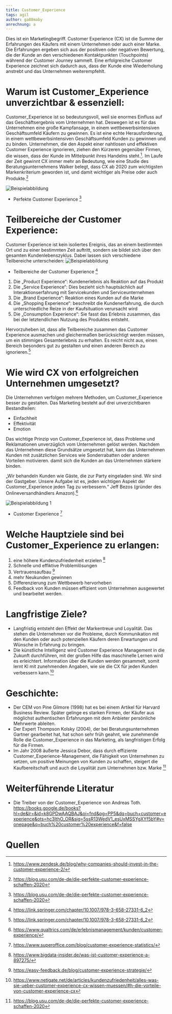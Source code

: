 ```yaml
---
title: Customer_Experience
tags: agil
author: ga88maby
anrechnung: a
---
```


Dies ist ein Marketingbegriff. Customer Experience (CX) ist die Summe der Erfahrungen des Käufers mit einem Unternehmen oder auch einer Marke. Die Erfahrungen ergeben sich aus der positiven oder negativen Bewertung, die der Kunde an den verschiedenen Kontaktpunkten (Touchpoints) während der Customer Journey sammelt. Eine erfolgreiche Customer Experience zeichnet sich dadurch aus, dass der Kunde eine Wiederholung anstrebt und das Unternehmen weiterempfehlt.


# Warum ist Customer_Experience unverzichtbar & essenziell:

Customer_Experience ist so bedeutungsvoll, weil sie enormes Einfluss auf das Geschäftsergebnis vom Unternehmen hat. Deswegen ist es für das Unternehmen eine große Kampfansage, in einem wettbewerbsintensiven Geschäftsumfeld Käufern zu gewinnen. 
Es ist eine echte Herausforderung, in einem wettbewerbsintensiven Geschäftsumfeld Kunden zu gewinnen und zu binden. Unternehmen, die den Aspekt einer nahtlosen und effektiven Customer Experience ignorieren, ziehen den Kürzeren gegenüber Firmen, die wissen, dass der Kunde im Mittelpunkt ihres Handelns steht.[^1].
Im Laufe der Zeit gewinnt CX immer mehr an Bedeutung, wie eine Studie des Beratungsunternehmens Walker belegt, dass CX ab 2020 zum wichtigsten Markenkriterium geworden ist, und damit wichtiger als Preise oder auch Produkte.[^2]

 
![Beispielabbildung](Customer_Experience/Customer_ExperienceCX.PNG)

* Perfekte Customer Experience [^3]

# Teilbereiche der Customer Experience:
Customer Experience ist kein isoliertes Ereignis, das an einem bestimmten Ort und zu einer bestimmten Zeit auftritt,
sondern sie bildet sich über den gesamten Kundenlebenszyklus.
Dabei lassen sich verschiedene Teilbereiche unterscheiden:
![Beispielabbildung](Customer_Experience/CX2.PNG)
* Teilbereiche der Customer Experience [^4]
1. Die „Product Experience“: Kundenerlebnis als Reaktion auf das Produkt
2. Die „Service Experience“: Dies bezieht sich hauptsächlich auf Interaktionserfahrung mit Servicekunden und Serviceunternehmen
3. Die „Brand Experience“:   Reaktion eines Kunden auf die Marke
4. Die „Shopping Experience“: beschreibt die Kundenerfahrung, die durch unterschiedliche Reize in der Kaufsituation verursacht wird
5. Die „Consumption Experience“: Sie fasst das Erlebnis zusammen, das bei der letztendlichen Nutzung des Produktes entsteht. 

Hervorzuheben ist, dass alle Teilbereiche zusammen das Customer Experience ausmachen und gleichermaßen berücksichtigt werden müssen, um ein stimmiges Gesamterlebnis zu erhalten. 
Es reicht nicht aus, einen Bereich besonders gut zu gestalten und einen anderen Bereich zu ignorieren.[^5]


# Wie wird CX von erfolgreichen Unternehmen umgesetzt?
Die Unternehmen verfolgen mehrere Methoden, um Customer_Experience besser zu gestalten. 
Das Marketing besteht auf drei unverzichtbaren Bestandteilen:  
* Einfachheit
* Effektivität
* Emotion 

Das wichtige Prinzip von Customer_Experience ist, dass Probleme und Reklamationen unverzüglich vom Unternehmen gelöst werden. Nachdem das Unternehmen diese Grundsätze umgesetzt hat, kann das Unternehmen Kunden mit zusätzlichen Services wie Sonderrabatten oder anderen Vorteilen motivieren. damit sich die Kunden an das Unternehmen stärkere binden.

„Wir behandeln Kunden wie Gäste, die zur Party eingeladen sind. Wir sind der Gastgeber. Unsere Aufgabe ist es, jeden wichtigen Aspekt der Customer_Experience jeden Tag zu verbessern.“ Jeff Bezos (gründer des Onlineversandhändlers Amazon).[^6]


![Beispielabbildung 1](Customer_Experience/Customer_Experience.PNG)
* Customer Experience [^7]




# Welche Hauptziele sind bei Customer_Experience zu erlangen:
1. eine höhere Kundenzufriedenheit erzielen [^8]
2. Schnelle und effiktive Problemlösungen
3. Vertrauensaufbau [^9]
4. mehr Neukunden gewinnen
5. Differenzierung zum Wettbewerb hervorheben
6. Feedback von Kunden müssen effizient vom Unternehmen ausgewertet und bearbeitet werden. 


# Langfristige Ziele?
* Langfristig entsteht den Effekt der Markentreue und Loyalität. Das stehen die Unternehmen vor die Probleme, durch Kommunikation mit den Kunden oder auch potenziellen Käufern deren Erwartungen und Wünsche in Erfahrung zu bringen.
* Die künstliche Intelligenz wird Customer Experience Management in die Zukunft durchführen, mit der großen Hilfe das maschinelle Lernen wird es erleichtert. Information über die Kunden werden gesammelt, somit lernt Kl mit zunehmenden Angaben, wie sie die CX für jeden Kunden verbessern kann.[^10]


# Geschichte:
* Der CEM von Pine Gilmore (1998) hat es bei einem Artikel für Harvard Business Review. Später gelinge es starken Firmen, der Käufer aus möglichst authentischen Erfahrungen mit dem Anbieter persönliche Mehrwerte ableiten.
* Der Expert Thompson Kolsky (2004), der bei Beratungsunternehmen Gartner gearbeitet hat, hat schon sehr früh geahnt, wie zunehmende Rolle die Customer_Experience in das Marketing, als langfristigen Erfolg für die Firmen.
* Im Jahr 2008 äußerte Jessica Debor, dass durch effiziente Customer_Experience-Management, die Fähigkeit von Unternehmen zu setzen, um positive Meinungen von Kunden zu schaffen, steigert die Kaufbereitschaft und auch die Loyalität zum Unternehmen bzw. Marke [^3]



# Weiterführende Literatur

* Die Treiber von der Customer_Experience von Andreas Toth. https://books.google.de/books?hl=de&lr=&id=k8GPDwAAQBAJ&oi=fnd&pg=PP5&dq=buch+customer+experience&ots=hc3lthO_OR&sig=5ssR13WedV1_esUxMSSYgXYf5bY#v=onepage&q=buch%20customer%20experience&f=false

# Quellen

[^1]: https://www.zendesk.de/blog/why-companies-should-invest-in-the-customer-experience-2/
[^2]: https://blog.usu.com/de-de/die-perfekte-customer-experience-schaffen-2020
[^3]: https://blog.usu.com/de-de/die-perfekte-customer-experience-schaffen-2020
[^4]: https://link.springer.com/chapter/10.1007/978-3-658-27331-6_2
[^5]: https://link.springer.com/chapter/10.1007/978-3-658-27331-6_2
[^6]: https://www.qualtrics.com/de/erlebnismanagement/kunden/customer-experience/
[^7]: https://www.superoffice.com/blog/customer-experience-statistics/
[^8]: https://www.bigdata-insider.de/was-ist-customer-experience-a-897275/
[^9]: https://easy-feedback.de/blog/customer-experience-strategie/
[^10]: https://www.netigate.net/de/articles/kundenzufriedenheit/alles-was-sie-ueber-customer-experience-cx-wissen-muessen/#h-die-vorteile-von-customer-experience-cx

